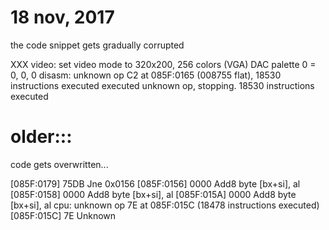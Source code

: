 # 18 nov, 2017

the code snippet gets gradually corrupted


XXX video: set video mode to 320x200, 256 colors (VGA)
DAC palette 0 = 0, 0, 0
disasm: unknown op C2 at 085F:0165 (008755 flat), 18530 instructions executed
executed unknown op, stopping. 18530 instructions executed





# older:::

code gets overwritten...

[085F:0179] 75DB       Jne      0x0156
[085F:0156] 0000       Add8     byte [bx+si], al
[085F:0158] 0000       Add8     byte [bx+si], al
[085F:015A] 0000       Add8     byte [bx+si], al
cpu: unknown op 7E at 085F:015C (18478 instructions executed)
[085F:015C] 7E         Unknown

